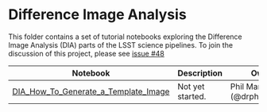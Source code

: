 # Difference Image Analysis

This folder contains a set of tutorial notebooks exploring the Difference Image Analysis (DIA) parts of the LSST science pipelines. To join the discussion of this project, please see [issue #48](https://github.com/LSSTScienceCollaborations/DMStackClub/issues/48)

| Notebook   | Description  | Owner  |
|---|---|---|
| [DIA_How_To_Generate_a_Template_Image]() | Not yet started. | Phil Marshall (@drphilmarshall) |
